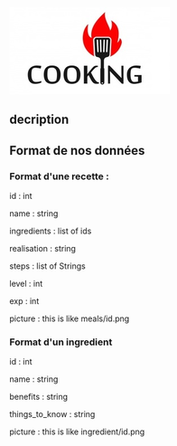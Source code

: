 ![alt text](logo.jpg)

## decription

## Format de nos données
### Format d'une recette :

id : int

name : string

ingredients : list of ids

realisation : string

steps : list of Strings

level : int

exp : int

picture : this is like meals/id.png

### Format d'un ingredient

id : int

name : string

benefits : string

things_to_know : string

picture : this is like ingredient/id.png
